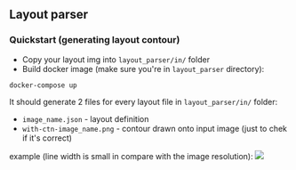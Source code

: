## Layout parser

### Quickstart (generating layout contour)
- Copy your layout img into `layout_parser/in/` folder
- Build docker image (make sure you're in `layout_parser` directory):
```shell
docker-compose up
```

It should generate 2 files for every layout file in `layout_parser/in/` folder:
- `image_name.json` - layout definition
- `with-ctn-image_name.png` - contour drawn onto input image (just to chek if it's correct)

example (line width is small in compare with the image resolution):
![](./out_sample.png)